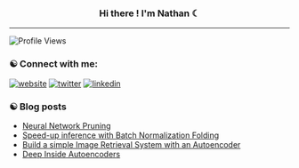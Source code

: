 

<h3 align="center">Hi there ! I'm Nathan ☾ </h3>

---

![Profile Views](https://komarev.com/ghpvc/?username=nathanhubens&style=flat&color=313131&label=views&labelColor=313131)

### ☯︎ Connect with me:


[![website](https://img.shields.io/badge/-@website-313131?style=flat&labelColor=313131&logo=safari&logoColor=white&color=313131)](https://nathanhubens.github.io) [![twitter](https://img.shields.io/badge/-@HubensN-313131?style=flat&labelColor=313131&logo=twitter&logoColor=white&color=313131)](https://twitter.com/HubensN)  [![linkedin](https://img.shields.io/badge/-@HubensN-313131?style=flat&labelColor=313131&logo=LinkedIn&logoColor=white&color=313131)](https://www.linkedin.com/in/nathan-hubens/) 


### ☯︎ Blog posts
<!-- BLOG-POST-LIST:START -->
- [Neural Network Pruning](https://nathanhubens.github.io/posts/deep%20learning/2020/05/22/pruning.html)
- [Speed-up inference with Batch Normalization Folding](https://nathanhubens.github.io/posts/deep%20learning/2020/04/20/BN.html)
- [Build a simple Image Retrieval System with an Autoencoder](https://nathanhubens.github.io/posts/deep%20learning/2018/08/24/image-retrieval.html)
- [Deep Inside Autoencoders](https://nathanhubens.github.io/posts/deep%20learning/2018/02/25/deep-inside-autoencoders.html)
<!-- BLOG-POST-LIST:END -->

